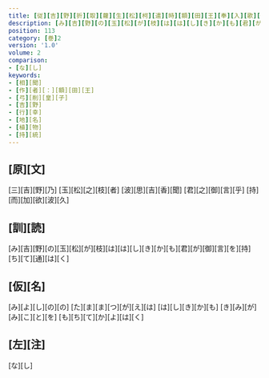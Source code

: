 ```yaml
---
title: [従][吉][野][折][取][蘿][生][松][柯][遣][時][額][田][王][奉][入][歌][一][首]
description: [み][吉][野][の][玉][松][が][枝][は][は][し][き][か][も][君][が][御][言][を][持][ち][て][通][は][く]
position: 113
category: [巻]2
version: '1.0'
volume: 2
comparison:
- [な][し]
keywords:
- [相][聞]
- [作][者][：][額][田][王]
- [弓][削][皇][子]
- [吉][野]
- [行][幸]
- [地][名]
- [植][物]
- [持][統]
---
```


## [原][文]

[三][吉][野][乃] [玉][松][之][枝][者] [波][思][吉][香][聞] [君][之][御][言][乎] [持][而][加][欲][波][久]

## [訓][読]

[み][吉][野][の][玉][松][が][枝][は][は][し][き][か][も][君][が][御][言][を][持][ち][て][通][は][く]

## [仮][名]

[み][よ][し][の][の] [た][ま][ま][つ][が][え][は] [は][し][き][か][も] [き][み][が][み][こ][と][を] [も][ち][て][か][よ][は][く]

## [左][注]

[な][し]
